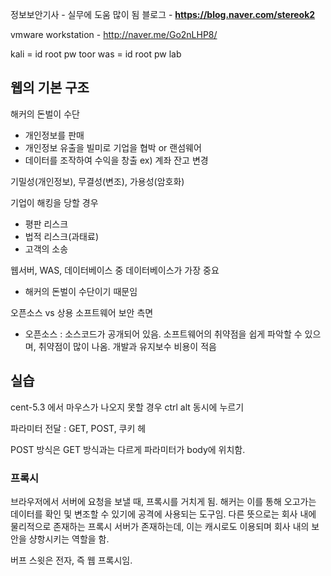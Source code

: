 정보보안기사 - 실무에 도움 많이 됨
블로그 - **https://blog.naver.com/stereok2**

vmware workstation - http://naver.me/Go2nLHP8/

kali = id root pw toor
was = id root pw lab

## 웹의 기본 구조

해커의 돈벌이 수단
- 개인정보를 판매
- 개인정보 유출을 빌미로 기업을 협박 or 랜섬웨어
- 데이터를 조작하여 수익을 창출 ex) 계좌 잔고 변경

기밀성(개인정보), 무결성(변조), 가용성(암호화)

기업이 해킹을 당할 경우
- 평판 리스크
- 법적 리스크(과태료)
- 고객의 소송

웹서버, WAS, 데이터베이스 중 데이터베이스가 가장 중요
- 해커의 돈벌이 수단이기 때문임

오픈소스 vs 상용 소프트웨어 보안 측면
- 오픈소스 : 소스코드가 공개되어 있음. 소프트웨어의 취약점을 쉽게 파악할 수 있으며, 취약점이 많이 나옴. 개발과 유지보수 비용이 적음

## 실습

cent-5.3 에서 마우스가 나오지 못할 경우 ctrl alt 동시에 누르기

파라미터 전달 : GET, POST, 쿠키 헤

POST 방식은 GET 방식과는 다르게 파라미터가 body에 위치함.

### 프록시

브라우저에서 서버에 요청을 보낼 때, 프록시를 거치게 됨. 해커는 이를 통해 오고가는 데이터를 확인 및 변조할 수 있기에 공격에 사용되는 도구임.
다른 뜻으로는 회사 내에 물리적으로 존재하는 프록시 서버가 존재하는데, 이는 캐시로도 이용되며 회사 내의 보안을 샹항시키는 역할을 함.

버프 스윗은 전자, 즉 웹 프록시임.
